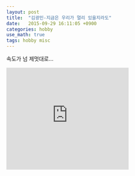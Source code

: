 ```yaml
---
layout: post
title:  "김광민-지금은 우리가 멀리 있을지라도"
date:   2015-09-29 16:11:05 +0900
categories: hobby
use_math: true
tags: hobby misc
---
```


속도가 넘 제멋대로...<br/>

<iframe allowfullscreen="allowfullscreen" class="b-hbp-video b-uploaded" frameborder="0" height="266" id="BLOGGER-video-18b43b4acb9028f5-6760" mozallowfullscreen="mozallowfullscreen" src="https://www.blogger.com/video.g?token=AD6v5dx1VPS-8wbzb-V7SyFFyffKzWnK9rdi5tcVTShwNaT8ISiSVWt9hU7-NM6Xp6_1NG8oSFzjeyQhC07B65bIVTxTwuoqZ9L3D3FAAxSnnVIavcCs_hk_Cg8vm6jiiM-7UNQCcl4" webkitallowfullscreen="webkitallowfullscreen" width="320"></iframe>